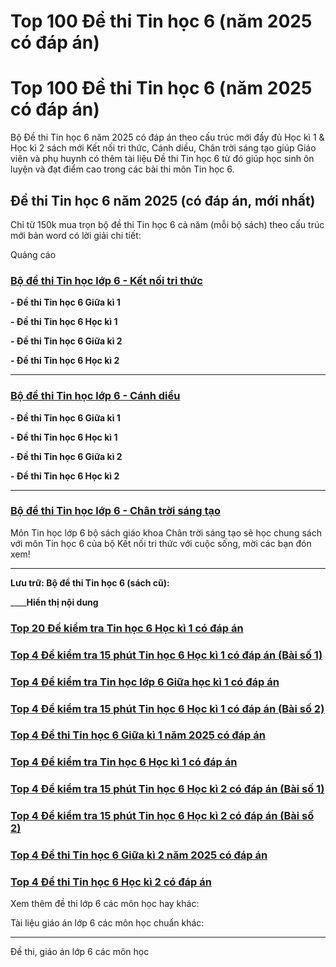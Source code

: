 # Top 100 Đề thi Tin học 6 (năm 2025 có đáp án)

# Top 100 Đề thi Tin học 6 (năm 2025 có đáp án)

Bộ Đề thi Tin học 6 năm 2025 có đáp án theo cấu trúc mới đầy đủ Học kì 1 & Học kì 2 sách mới Kết nối tri thức, Cánh diều, Chân trời sáng tạo giúp Giáo viên và phụ huynh có thêm tài liệu Đề thi Tin học 6 từ đó giúp học sinh ôn luyện và đạt điểm cao trong các bài thi môn Tin học 6.

## Đề thi Tin học 6 năm 2025 (có đáp án, mới nhất)

Chỉ từ 150k mua trọn bộ đề thi Tin học 6 cả năm (mỗi bộ sách) theo cấu trúc mới bản word có lời giải chi tiết:

Quảng cáo

### [**Bộ đề thi Tin học lớp 6 - Kết nối tri thức**](https://vietjack.com/de-kiem-tra-lop-6/bo-de-thi-tin-hoc-lop-6-ket-noi-tri-thuc.jsp)

**\- Đề thi Tin học 6 Giữa kì 1**

**\- Đề thi Tin học 6 Học kì 1**

**\- Đề thi Tin học 6 Giữa kì 2**

**\- Đề thi Tin học 6 Học kì 2**

* * *

### [**Bộ đề thi Tin học lớp 6 - Cánh diều**](https://vietjack.com/de-kiem-tra-lop-6/bo-de-thi-tin-hoc-lop-6-canh-dieu.jsp)

**\- Đề thi Tin học 6 Giữa kì 1**

**\- Đề thi Tin học 6 Học kì 1**

**\- Đề thi Tin học 6 Giữa kì 2**

**\- Đề thi Tin học 6 Học kì 2**

* * *

### [**Bộ đề thi Tin học lớp 6 - Chân trời sáng tạo**](https://vietjack.com/de-kiem-tra-lop-6/bo-de-thi-tin-hoc-lop-6-chan-troi-sang-tao.jsp)

Môn Tin học lớp 6 bộ sách giáo khoa Chân trời sáng tạo sẽ học chung sách với môn Tin học 6 của bộ Kết nối tri thức với cuộc sống, mời các bạn đón xem!

* * *

**Lưu trữ: Bộ đề thi Tin học 6 (sách cũ):**

____**Hiển thị nội dung**

### [**Top 20 Đề kiểm tra Tin học 6 Học kì 1 có đáp án**](https://vietjack.com/de-kiem-tra-lop-6/de-kiem-tra-tin-hoc-lop-6-hoc-ki-1.jsp)

### [**Top 4 Đề kiểm tra 15 phút Tin học 6 Học kì 1 có đáp án (Bài số 1)**](https://vietjack.com/de-kiem-tra-lop-6/de-kiem-tra-15-phut-tin-hoc-6-hoc-ki-1-lan-1.jsp)

### [**Top 4 Đề kiểm tra Tin học lớp 6 Giữa học kì 1 có đáp án**](https://vietjack.com/de-kiem-tra-lop-6/de-kiem-tra-1-tiet-tin-hoc-6-hoc-ki-1-lan-1.jsp)

### [**Top 4 Đề kiểm tra 15 phút Tin học 6 Học kì 1 có đáp án (Bài số 2)**](https://vietjack.com/de-kiem-tra-lop-6/de-kiem-tra-15-phut-tin-hoc-6-hoc-ki-1-lan-2.jsp)

### [**Top 4 Đề thi Tin học 6 Giữa kì 1 năm 2025 có đáp án**](https://vietjack.com/de-kiem-tra-lop-6/de-kiem-tra-1-tiet-tin-hoc-6-hoc-ki-1-lan-2.jsp)

### [**Top 4 Đề kiểm tra Tin học 6 Học kì 1 có đáp án**](https://vietjack.com/de-kiem-tra-lop-6/de-kiem-tra-tin-hoc-6-hoc-ki-1.jsp)

### [**Top 4 Đề kiểm tra 15 phút Tin học 6 Học kì 2 có đáp án (Bài số 1)**](https://vietjack.com/de-kiem-tra-lop-6/de-kiem-tra-15-phut-tin-hoc-6-hoc-ki-2-lan-1.jsp)

### [**Top 4 Đề kiểm tra 15 phút Tin học 6 Học kì 2 có đáp án (Bài số 2)**](https://vietjack.com/de-kiem-tra-lop-6/de-kiem-tra-15-phut-tin-hoc-6-hoc-ki-2-lan-2.jsp)

### [**Top 4 Đề thi Tin học 6 Giữa kì 2 năm 2025 có đáp án**](https://vietjack.com/de-kiem-tra-lop-6/de-kiem-tra-1-tiet-tin-hoc-6-hoc-ki-2-lan-2.jsp)

### [**Top 4 Đề thi Tin học 6 Học kì 2 có đáp án**](https://vietjack.com/de-kiem-tra-lop-6/de-kiem-tra-tin-hoc-6-hoc-ki-2.jsp)

Xem thêm đề thi lớp 6 các môn học hay khác:

Tài liệu giáo án lớp 6 các môn học chuẩn khác:

* * *

Đề thi, giáo án lớp 6 các môn học
